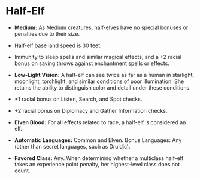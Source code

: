 # Half-Elf

* **Medium:** As Medium creatures, half-elves have no special bonuses or penalties due to their size.

* Half-elf base land speed is 30 feet.

* Immunity to sleep spells and similar magical effects, and a +2 racial bonus on saving throws against enchantment spells or effects.

* **Low-Light Vision:** A half-elf can see twice as far as a human in starlight, moonlight, torchlight, and similar conditions of poor illumination. She retains the ability to distinguish color and detail under these conditions.

* +1 racial bonus on Listen, Search, and Spot checks.

* +2 racial bonus on Diplomacy and Gather Information checks.

* **Elven Blood:** For all effects related to race, a half-elf is considered an elf.

* **Automatic Languages:** Common and Elven. Bonus Languages: Any (other than secret languages, such as Druidic).

* **Favored Class:** Any. When determining whether a multiclass half-elf takes an experience point penalty, her highest-level class does not count.
